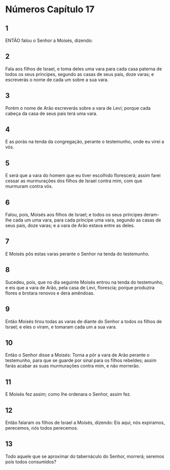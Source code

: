 # Números Capítulo 17

## 1
ENTÃO falou o Senhor a Moisés, dizendo:

## 2
Fala aos filhos de Israel, e toma deles uma vara para cada casa paterna de todos os seus príncipes, segundo as casas de seus pais, doze varas; e escreverás o nome de cada um sobre a sua vara.

## 3
Porém o nome de Arão escreverás sobre a vara de Levi; porque cada cabeça da casa de seus pais terá uma vara.

## 4
E as porás na tenda da congregação, perante o testemunho, onde eu virei a vós.

## 5
E será que a vara do homem que eu tiver escolhido florescerá; assim farei cessar as murmurações dos filhos de Israel contra mim, com que murmuram contra vós.

## 6
Falou, pois, Moisés aos filhos de Israel; e todos os seus príncipes deram-lhe cada um uma vara, para cada príncipe uma vara, segundo as casas de seus pais, doze varas; e a vara de Arão estava entre as deles.

## 7
E Moisés pôs estas varas perante o Senhor na tenda do testemunho.

## 8
Sucedeu, pois, que no dia seguinte Moisés entrou na tenda do testemunho, e eis que a vara de Arão, pela casa de Levi, florescia; porque produzira flores e brotara renovos e dera amêndoas.

## 9
Então Moisés tirou todas as varas de diante do Senhor a todos os filhos de Israel; e eles o viram, e tomaram cada um a sua vara.

## 10
Então o Senhor disse a Moisés: Torna a pôr a vara de Arão perante o testemunho, para que se guarde por sinal para os filhos rebeldes; assim farás acabar as suas murmurações contra mim, e não morrerão.

## 11
E Moisés fez assim; como lhe ordenara o Senhor, assim fez.

## 12
Então falaram os filhos de Israel a Moisés, dizendo: Eis aqui, nós expiramos, perecemos, nós todos perecemos.

## 13
Todo aquele que se aproximar do tabernáculo do Senhor, morrerá; seremos pois todos consumidos?

